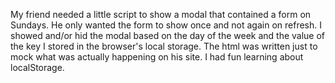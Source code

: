 My friend needed a little script to show a modal that contained a form on
Sundays. He only wanted the form to show once and not again on refresh. I 
showed and/or hid the modal based on the day of the week and the value of
the key I stored in the browser's local storage. The html was written just to 
mock what was actually happening on his site. I had fun learning about
localStorage.
